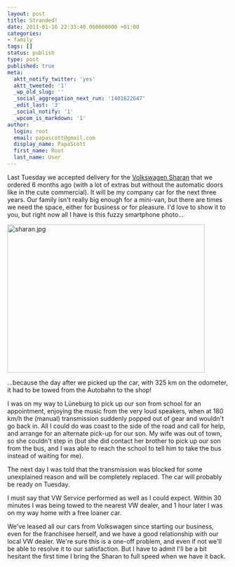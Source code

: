 ```yaml
---
layout: post
title: Stranded!
date: 2011-01-16 22:33:40.000000000 +01:00
categories:
- family
tags: []
status: publish
type: post
published: true
meta:
  aktt_notify_twitter: 'yes'
  aktt_tweeted: '1'
  _wp_old_slug: ''
  _social_aggregation_next_run: '1401622647'
  _edit_last: '3'
  _social_notify: '1'
  _wpcom_is_markdown: '1'
author:
  login: root
  email: papascott@gmail.com
  display_name: PapaScott
  first_name: Root
  last_name: User
---
```

<p>Last Tuesday we accepted delivery for the <a href="http://www.volkswagen.de/de/models/sharan.html">Volkswagen Sharan</a> that we ordered 6 months ago (with a lot of extras but without the automatic doors like in the cute commercial). It will be my company car for the next three years. Our family isn't really big enough for a mini-van, but there are times we need the space, either for business or for pleasure. I'd love to show it to you, but right now all I have is this fuzzy smartphone photo...</p>
<p><img src="http://www.papascott.de/wordpress/wp-content/uploads/2011/01/sharan.jpg" alt="sharan.jpg" border="0" width="450" height="338" /></p>
<p>...because the day after we picked up the car, with 325 km on the odometer, it had to be towed from the Autobahn to the shop!</p>
<p>I was on my way to Lüneburg to pick up our son from school for an appointment, enjoying the music from the very loud speakers, when at 180 km/h the (manual) transmission suddenly popped out of gear and wouldn't go back in. All I could do was coast to the side of the road and call for help, and arrange for an alternate pick-up for our son. My wife was out of town, so she couldn't step in (but she did contact her brother to pick up our son from the bus, and I was able to reach the school to tell him to take the bus instead of waiting for me).</p>
<p>The next day I was told that the transmission was blocked for some unexplained reason and will be completely replaced. The car will probably be ready on Tuesday.</p>
<p>I must say that VW Service performed as well as I could expect. Within 30 minutes I was being towed to the nearest VW dealer, and 1 hour later I was on my way home with a free loaner car.</p>
<p>We've leased all our cars from Volkswagen since starting our business, even for the franchisee herself, and we have a good relationship with our local VW dealer. We're sure this is a one-off problem, and even if not we'll be able to resolve it to our satisfaction. But I have to admit I'll be a bit hesitant the first time I bring the Sharan to full speed when we have it back.</p>
